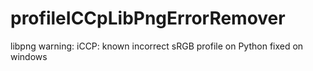 # profileICCpLibPngErrorRemover
libpng warning: iCCP: known incorrect sRGB profile on Python fixed on windows
